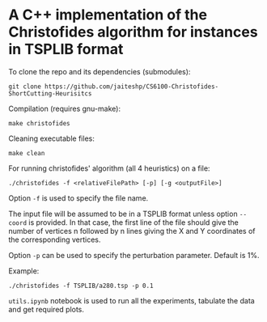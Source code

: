 # A C++ implementation of the Christofides algorithm for instances in TSPLIB format

To clone the repo and its dependencies (submodules): 
```
git clone https://github.com/jaiteshp/CS6100-Christofides-ShortCutting-Heurisitcs
```

Compilation (requires gnu-make):
```
make christofides
```

Cleaning executable files:
```
make clean
```

For running christofides' algorithm (all 4 heuristics) on a file:
```
./christofides -f <relativeFilePath> [-p] [-g <outputFile>]
```

Option `-f` is used to specify the file name.

The input file will be assumed to be in a TSPLIB format unless option `--coord` is provided. In that case, the first line of the file should give the number of vertices n followed by n lines giving the X and Y coordinates of the corresponding vertices.

Option `-p` can be used to specify the perturbation parameter. Default is 1%.    

Example:
```
./christofides -f TSPLIB/a280.tsp -p 0.1
```

`utils.ipynb` notebook is used to run all the experiments, tabulate the data and get required plots.